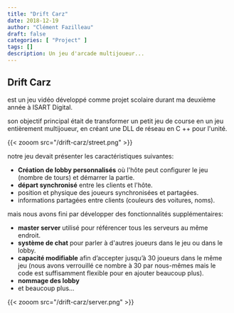 ```yaml
---
title: "Drift Carz"
date: 2018-12-19
author: "Clément Fazilleau"
draft: false
categories: [ "Project" ]
tags: []
description: Un jeu d'arcade multijoueur...
---
```


## Drift Carz

est un jeu vidéo développé comme projet scolaire durant ma deuxième année à ISART Digital.

son objectif principal était de transformer un petit jeu de course en un jeu entièrement multijoueur, en créant une DLL de réseau en C ++ pour l'unité.

{{< zooom src="/drift-carz/street.png" >}}

notre jeu devait présenter les caractéristiques suivantes:

- __Création de lobby personnalisés__ où l'hôte peut configurer le jeu (nombre de tours) et démarrer la partie.
- __départ synchronisé__ entre les clients et l'hôte.
- position et physique des joueurs synchronisées et partagées.
- informations partagées entre clients (couleurs des voitures, noms).

mais nous avons fini par développer des fonctionnalités supplémentaires:

- __master server__ utilisé pour référencer tous les serveurs au même endroit.
- __système de chat__ pour parler à d'autres joueurs dans le jeu ou dans le lobby.
- __capacité modifiable__ afin d’accepter jusqu’à 30 joueurs dans le même jeu (nous avons verrouillé ce nombre à 30 par nous-mêmes mais le code est suffisamment flexible pour en ajouter beaucoup plus).
- __nommage des lobby__
- et beaucoup plus...

{{< zooom src="/drift-carz/server.png" >}}
